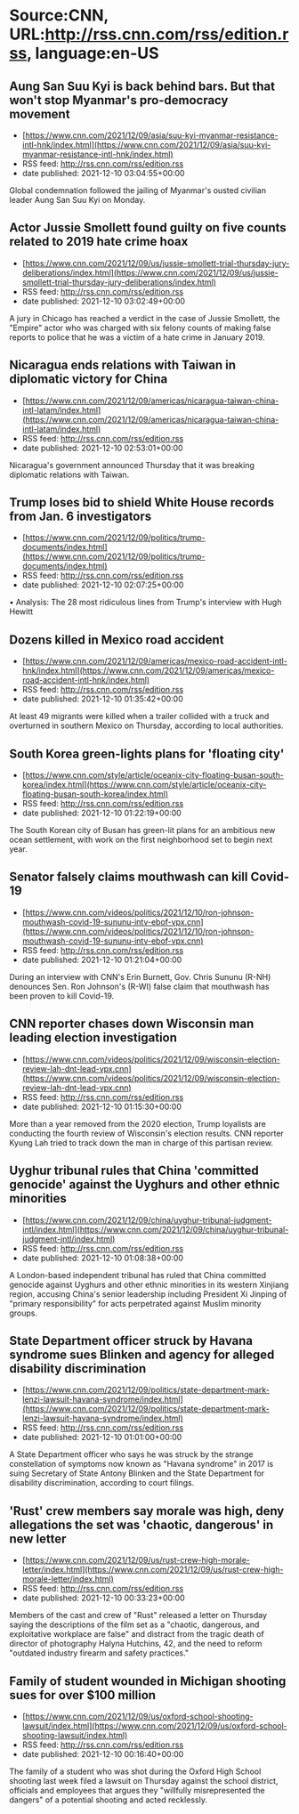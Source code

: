 # Source:CNN, URL:http://rss.cnn.com/rss/edition.rss, language:en-US

## Aung San Suu Kyi is back behind bars. But that won't stop Myanmar's pro-democracy movement
 - [https://www.cnn.com/2021/12/09/asia/suu-kyi-myanmar-resistance-intl-hnk/index.html](https://www.cnn.com/2021/12/09/asia/suu-kyi-myanmar-resistance-intl-hnk/index.html)
 - RSS feed: http://rss.cnn.com/rss/edition.rss
 - date published: 2021-12-10 03:04:55+00:00

Global condemnation followed the jailing of Myanmar's ousted civilian leader Aung San Suu Kyi on Monday.

## Actor Jussie Smollett found guilty on five counts related to 2019 hate crime hoax
 - [https://www.cnn.com/2021/12/09/us/jussie-smollett-trial-thursday-jury-deliberations/index.html](https://www.cnn.com/2021/12/09/us/jussie-smollett-trial-thursday-jury-deliberations/index.html)
 - RSS feed: http://rss.cnn.com/rss/edition.rss
 - date published: 2021-12-10 03:02:49+00:00

A jury in Chicago has reached a verdict in the case of Jussie Smollett, the "Empire" actor who was charged with six felony counts of making false reports to police that he was a victim of a hate crime in January 2019.

## Nicaragua ends relations with Taiwan in diplomatic victory for China
 - [https://www.cnn.com/2021/12/09/americas/nicaragua-taiwan-china-intl-latam/index.html](https://www.cnn.com/2021/12/09/americas/nicaragua-taiwan-china-intl-latam/index.html)
 - RSS feed: http://rss.cnn.com/rss/edition.rss
 - date published: 2021-12-10 02:53:01+00:00

Nicaragua's government announced Thursday that it was breaking diplomatic relations with Taiwan.

## Trump loses bid to shield White House records from Jan. 6 investigators
 - [https://www.cnn.com/2021/12/09/politics/trump-documents/index.html](https://www.cnn.com/2021/12/09/politics/trump-documents/index.html)
 - RSS feed: http://rss.cnn.com/rss/edition.rss
 - date published: 2021-12-10 02:07:25+00:00

• Analysis: The 28 most ridiculous lines from Trump's interview with Hugh Hewitt

## Dozens killed in Mexico road accident
 - [https://www.cnn.com/2021/12/09/americas/mexico-road-accident-intl-hnk/index.html](https://www.cnn.com/2021/12/09/americas/mexico-road-accident-intl-hnk/index.html)
 - RSS feed: http://rss.cnn.com/rss/edition.rss
 - date published: 2021-12-10 01:35:42+00:00

At least 49 migrants were killed when a trailer collided with a truck and overturned in southern Mexico on Thursday, according to local authorities.

## South Korea green-lights plans for 'floating city'
 - [https://www.cnn.com/style/article/oceanix-city-floating-busan-south-korea/index.html](https://www.cnn.com/style/article/oceanix-city-floating-busan-south-korea/index.html)
 - RSS feed: http://rss.cnn.com/rss/edition.rss
 - date published: 2021-12-10 01:22:19+00:00

The South Korean city of Busan has green-lit plans for an ambitious new ocean settlement, with work on the first neighborhood set to begin next year.

## Senator falsely claims mouthwash can kill Covid-19
 - [https://www.cnn.com/videos/politics/2021/12/10/ron-johnson-mouthwash-covid-19-sununu-intv-ebof-vpx.cnn](https://www.cnn.com/videos/politics/2021/12/10/ron-johnson-mouthwash-covid-19-sununu-intv-ebof-vpx.cnn)
 - RSS feed: http://rss.cnn.com/rss/edition.rss
 - date published: 2021-12-10 01:21:04+00:00

During an interview with CNN's Erin Burnett, Gov. Chris Sununu (R-NH) denounces Sen. Ron Johnson's (R-WI) false claim that mouthwash has been proven to kill Covid-19.

## CNN reporter chases down Wisconsin man leading election investigation
 - [https://www.cnn.com/videos/politics/2021/12/09/wisconsin-election-review-lah-dnt-lead-vpx.cnn](https://www.cnn.com/videos/politics/2021/12/09/wisconsin-election-review-lah-dnt-lead-vpx.cnn)
 - RSS feed: http://rss.cnn.com/rss/edition.rss
 - date published: 2021-12-10 01:15:30+00:00

More than a year removed from the 2020 election, Trump loyalists are conducting the fourth review of Wisconsin's election results. CNN reporter Kyung Lah tried to track down the man in charge of this partisan review.

## Uyghur tribunal rules that China 'committed genocide' against the Uyghurs and other ethnic minorities
 - [https://www.cnn.com/2021/12/09/china/uyghur-tribunal-judgment-intl/index.html](https://www.cnn.com/2021/12/09/china/uyghur-tribunal-judgment-intl/index.html)
 - RSS feed: http://rss.cnn.com/rss/edition.rss
 - date published: 2021-12-10 01:08:38+00:00

A London-based independent tribunal has ruled that China committed genocide against Uyghurs and other ethnic minorities in its western Xinjiang region, accusing China's senior leadership including President Xi Jinping of "primary responsibility" for acts perpetrated against Muslim minority groups.

## State Department officer struck by Havana syndrome sues Blinken and agency for alleged disability discrimination
 - [https://www.cnn.com/2021/12/09/politics/state-department-mark-lenzi-lawsuit-havana-syndrome/index.html](https://www.cnn.com/2021/12/09/politics/state-department-mark-lenzi-lawsuit-havana-syndrome/index.html)
 - RSS feed: http://rss.cnn.com/rss/edition.rss
 - date published: 2021-12-10 01:01:00+00:00

A State Department officer who says he was struck by the strange constellation of symptoms now known as "Havana syndrome" in 2017 is suing Secretary of State Antony Blinken and the State Department for disability discrimination, according to court filings.

## 'Rust' crew members say morale was high, deny allegations the set was 'chaotic, dangerous' in new letter
 - [https://www.cnn.com/2021/12/09/us/rust-crew-high-morale-letter/index.html](https://www.cnn.com/2021/12/09/us/rust-crew-high-morale-letter/index.html)
 - RSS feed: http://rss.cnn.com/rss/edition.rss
 - date published: 2021-12-10 00:33:23+00:00

Members of the cast and crew of "Rust" released a letter on Thursday saying the descriptions of the film set as a "chaotic, dangerous, and exploitative workplace are false" and distract from the tragic death of director of photography Halyna Hutchins, 42, and the need to reform "outdated industry firearm and safety practices."

## Family of student wounded in Michigan shooting sues for over $100 million
 - [https://www.cnn.com/2021/12/09/us/oxford-school-shooting-lawsuit/index.html](https://www.cnn.com/2021/12/09/us/oxford-school-shooting-lawsuit/index.html)
 - RSS feed: http://rss.cnn.com/rss/edition.rss
 - date published: 2021-12-10 00:16:40+00:00

The family of a student who was shot during the Oxford High School shooting last week filed a lawsuit on Thursday against the school district, officials and employees that argues they "willfully misrepresented the dangers" of a potential shooting and acted recklessly.

